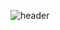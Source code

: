 ![header](https://capsule-render.vercel.app/api?type=venom&height=200&color=7fc7d9&text=Student%20Developer)

